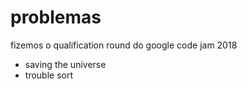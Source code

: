 # problemas

fizemos o qualification round do google code jam 2018

- saving the universe
- trouble sort
